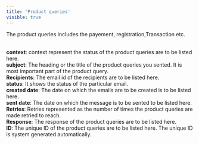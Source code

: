 ```yaml
---
title: 'Product queries'
visible: true
---
```


The product queries includes the payement, registration,Transaction etc.

<br>**context**: context represent the status of the product queries are to be listed here.
<br>**subject**:  The heading or the title of the product queries you sented. It is most important part of the product query.
<br>**Recipients**:  The email id of the recipients are to be listed here.
<br>**status**: It shows the status of the particular email.
<br>**created date**: The date on which the emails are to be created is to be listed here.
<br>**sent date**:  The date on which the message is to be sented to be listed here.
<br>**Retries**: Retries represented as the number of times the product queries are made retried to reach.
<br>**Response**: The response of the product queries are to be listed here.
<br>**ID**:  The unique ID of the product queries are to be listed here. The unique ID is system generated automatically.
